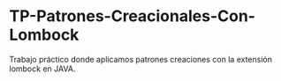 # TP-Patrones-Creacionales-Con-Lombock
Trabajo práctico donde aplicamos patrones creaciones con la extensión lombock en JAVA.
